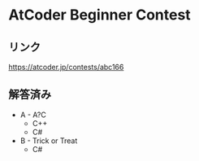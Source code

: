 # AtCoder Beginner Contest 
## リンク
https://atcoder.jp/contests/abc166

## 解答済み
- A - A?C
	- C++
	- C#
- B - Trick or Treat
	- C#